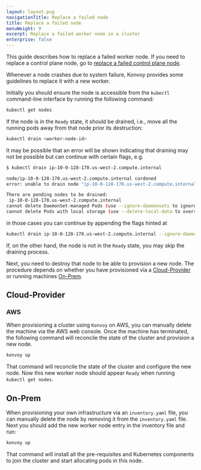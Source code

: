 ```yaml
---
layout: layout.pug
navigationTitle: Replace a failed node
title: Replace a failed node
menuWeight: 9
excerpt: Replace a failed worker node in a cluster
enterprise: false
---
```


This guide describes how to replace a failed worker node.
If you need to replace a control plane node, go to [replace a failed control plane node][replace a failed control plane node].

Whenever a node crashes due to system failure, Konvoy provides some guidelines to replace it with a new worker.

Initially you should ensure the node is accessible from the `kubectl` command-line interface by running the following command:

```bash
kubectl get nodes
```

If the node is in the `Ready` state, it should be drained, i.e., move all the running pods away from that node prior its destruction:

```bash
kubectl drain <worker-node-id>
```

It may be possible that an error will be shown indicating that draining may not be possible but can continue with certain flags, e.g.

```bash
$ kubectl drain ip-10-0-128-170.us-west-2.compute.internal

node/ip-10-0-128-170.us-west-2.compute.internal cordoned
error: unable to drain node "ip-10-0-128-170.us-west-2.compute.internal", aborting command...

There are pending nodes to be drained:
 ip-10-0-128-170.us-west-2.compute.internal
cannot delete DaemonSet-managed Pods (use --ignore-daemonsets to ignore): kube-system/calico-node-8j5qz, kube-system/ebs-csi-node-ft6b6, kube-system/kube-proxy-9vpxs, kubeaddons/fluentbit-kubeaddons-fluent-bit-k5q7f, kubeaddons/prometheus-kubeaddons-prometheus-node-exporter-xbpsn
cannot delete Pods with local storage (use --delete-local-data to override): kubeaddons/alertmanager-prometheus-kubeaddons-prom-alertmanager-0, kubeaddons/prometheusadapter-kubeaddons-prometheus-adapter-6b8975fc48d6h2b, velero/velero-kubeaddons-5d85fcdcb9-762ll
```

in those cases you can continue by appending the flags hinted at

```bash
kubectl drain ip-10-0-128-170.us-west-2.compute.internal --ignore-daemonsets --delete-local-data
```

If, on the other hand, the node is not in the `Ready` state, you may skip the draining process.

Next, you need to destroy that node to be able to provision a new node.
The procedure depends on whether you have provisioned via a [Cloud-Provider](#cloud-provider) or running machines [On-Prem](#on-prem).

## Cloud-Provider

### AWS

When provisioning a cluster using `Konvoy` on AWS, you can manually delete the machine via the AWS web console.
Once the machine has terminated, the following command will reconcile the state of the cluster and provision a new node.

```bash
konvoy up
```

That command will reconcile the state of the cluster and configure the new node.
Now this new worker node should appear `Ready` when running `kubectl get nodes`.

## On-Prem

When provisioning your own infrastructure via an `inventory.yaml` file, you can manually delete the node by removing it from the `inventory.yaml` file.
Next you should add the new worker node entry in the inventory file and run:

```bash
konvoy up
```

That command will install all the pre-requisites and Kubernetes components to join the cluster and start allocating pods in this node.

[replace a failed control plane node]: ../replace-failed-control-plane-node
